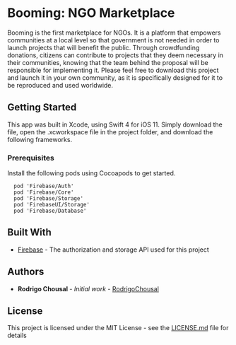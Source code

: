 # Booming: NGO Marketplace
Booming is the first marketplace for NGOs. It is a platform that empowers communities at a local level so that government is not needed in order to launch projects that will benefit the public. Through crowdfunding donations, citizens can contribute to projects that they deem necessary in their communities, knowing that the team behind the proposal will be responsible for implementing it. Please feel free to download this project and launch it in your own community, as it is specifically designed for it to be reproduced and used worldwide.

## Getting Started

This app was built in Xcode, using Swift 4 for iOS 11. Simply download the file, open the .xcworkspace file in the project folder, and download the following frameworks.

### Prerequisites

Install the following pods using Cocoapods to get started.

```
  pod 'Firebase/Auth'
  pod 'Firebase/Core'
  pod 'Firebase/Storage'
  pod 'FirebaseUI/Storage'
  pod 'Firebase/Database'
```

## Built With

* [Firebase](https://realm.io/docs/swift/latest/) - The authorization and storage API used for this project

## Authors

* **Rodrigo Chousal** - *Initial work* - [RodrigoChousal](https://github.com/RodrigoChousal)

## License

This project is licensed under the MIT License - see the [LICENSE.md](LICENSE.md) file for details
